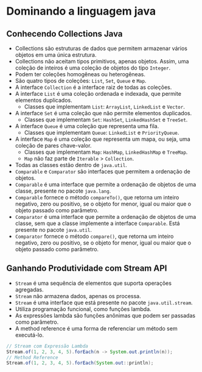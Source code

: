 # Dominando a linguagem java

## Conhecendo Collections Java
- Collections são estruturas de dados que permitem armazenar vários objetos em uma única estrutura.
- Collections não aceitam tipos primitivos, apenas objetos. Assim, uma coleção de inteiros é uma coleção de objetos do tipo `Integer`.
- Podem ter coleções homogêneas ou heterogêneas.
- São quatro tipos de coleções: `List`, `Set`, `Queue` e `Map`.
- A interface `Collection` é a interface raiz de todas as coleções.
- A interface `List` é uma coleção ordenada e indexada, que permite elementos duplicados.
  - Classes que implementam `List`: `ArrayList`, `LinkedList` e `Vector`.
- A interface `Set` é uma coleção que não permite elementos duplicados.
  - Classes que implementam `Set`: `HashSet`, `LinkedHashSet` e `TreeSet`.
- A interface `Queue` é uma coleção que representa uma fila.
  - Classes que implementam `Queue`: `LinkedList` e `PriorityQueue`.
- A interface `Map` é uma coleção que representa um mapa, ou seja, uma coleção de pares chave-valor.
  - Classes que implementam `Map`: `HashMap`, `LinkedHashMap` e `TreeMap`.
  - `Map` não faz parte de `Iterable` > `Collection`. 
- Todas as classes estão dentro de `java.util`.	
- `Comparable` e `Comparator` são interfaces que permitem a ordenação de objetos.
- `Comparable` é uma interface que permite a ordenação de objetos de uma classe, presente no pacote `java.lang`. 
- `Comparable` fornece o método `compareTo()`, que retorna um inteiro negativo, zero ou positivo, se o objeto for menor, igual ou maior que o objeto passado como parâmetro.
- `Comparator` é uma interface que permite a ordenação de objetos de uma classe, sem que a classe implemente a interface `Comparable`. Está presente no pacote `java.util`.
- `Comparator` fornece o método `compare()`, que retorna um inteiro negativo, zero ou positivo, se o objeto for menor, igual ou maior que o objeto passado como parâmetro.

## Ganhando Produtividade com Stream API
- `Stream` é uma sequência de elementos que suporta operações agregadas.
- `Stream` não armazena dados, apenas os processa.
- `Stream` é uma interface que está presente no pacote `java.util.stream`.
- Utiliza programação funcional, como funções lambda.
- As expressões lambda são funções anônimas que podem ser passadas como parâmetro.
- A method reference é uma forma de referenciar um método sem executá-lo.
```java
// Stream com Expressão Lambda
Stream.of(1, 2, 3, 4, 5).forEach(n -> System.out.println(n));
// Method Reference
Stream.of(1, 2, 3, 4, 5).forEach(System.out::println);
```
```